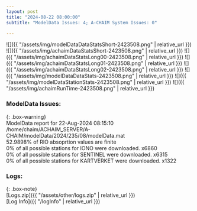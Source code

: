 ```yaml
---
layout: post
title: "2024-08-22 08:00:00"
subtitle: "ModelData Issues: 4; A-CHAIM System Issues: 0"

---
```


![]({{ "/assets/img/modelDataDataStatsShort-2423508.png" | relative_url }})
![]({{ "/assets/img/achaimDataStatsShort-2423508.png" | relative_url }})
![]({{ "/assets/img/achaimDataStatsLong00-2423508.png" | relative_url }})
![]({{ "/assets/img/achaimDataStatsLong01-2423508.png" | relative_url }})
![]({{ "/assets/img/achaimDataStatsLong02-2423508.png" | relative_url }})
![]({{ "/assets/img/modelDataDataStats-2423508.png" | relative_url }})
![]({{ "/assets/img/modelDataStationStats-2423508.png" | relative_url }})
![]({{ "/assets/img/achaimRunTime-2423508.png" | relative_url }})


### ModelData Issues:  
  
{: .box-warning}  
 ModelData report for 22-Aug-2024 08:15:10   
 /home/chaim/ACHAIM_SERVER/A-CHAIM/modelData/2024/235/08/modelData.mat   
 52.9898% of RIO absoprtion values are finite   
 0% of all possible stations for IONO were downloaded. x6860   
 0% of all possible stations for SENTINEL were downloaded. x6315   
 0% of all possible stations for KARTVERKET were downloaded. x1322   
  


### Logs:  
  
{: .box-note}  
[Logs.zip]({{ "/assets/other/logs.zip" | relative_url }})  
[Log Info]({{ "/logInfo" | relative_url }})  
